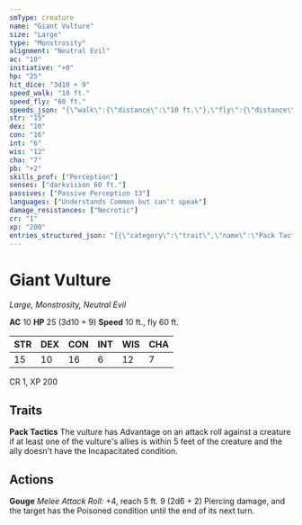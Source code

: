 ```yaml
---
smType: creature
name: "Giant Vulture"
size: "Large"
type: "Monstrosity"
alignment: "Neutral Evil"
ac: "10"
initiative: "+0"
hp: "25"
hit_dice: "3d10 + 9"
speed_walk: "10 ft."
speed_fly: "60 ft."
speeds_json: "{\"walk\":{\"distance\":\"10 ft.\"},\"fly\":{\"distance\":\"60 ft.\"}}"
str: "15"
dex: "10"
con: "16"
int: "6"
wis: "12"
cha: "7"
pb: "+2"
skills_prof: ["Perception"]
senses: ["darkvision 60 ft."]
passives: ["Passive Perception 13"]
languages: ["Understands Common but can't speak"]
damage_resistances: ["Necrotic"]
cr: "1"
xp: "200"
entries_structured_json: "[{\"category\":\"trait\",\"name\":\"Pack Tactics\",\"text\":\"The vulture has Advantage on an attack roll against a creature if at least one of the vulture's allies is within 5 feet of the creature and the ally doesn't have the Incapacitated condition.\"},{\"category\":\"action\",\"name\":\"Gouge\",\"text\":\"*Melee Attack Roll:* +4, reach 5 ft. 9 (2d6 + 2) Piercing damage, and the target has the Poisoned condition until the end of its next turn.\",\"kind\":\"Melee Attack Roll\",\"to_hit\":\"+4\",\"range\":\"5 ft\",\"damage\":\"9 (2d6 + 2) Piercing\"}]"
---
```


# Giant Vulture
*Large, Monstrosity, Neutral Evil*

**AC** 10
**HP** 25 (3d10 + 9)
**Speed** 10 ft., fly 60 ft.

| STR | DEX | CON | INT | WIS | CHA |
| --- | --- | --- | --- | --- | --- |
| 15 | 10 | 16 | 6 | 12 | 7 |

CR 1, XP 200

## Traits

**Pack Tactics**
The vulture has Advantage on an attack roll against a creature if at least one of the vulture's allies is within 5 feet of the creature and the ally doesn't have the Incapacitated condition.

## Actions

**Gouge**
*Melee Attack Roll:* +4, reach 5 ft. 9 (2d6 + 2) Piercing damage, and the target has the Poisoned condition until the end of its next turn.

